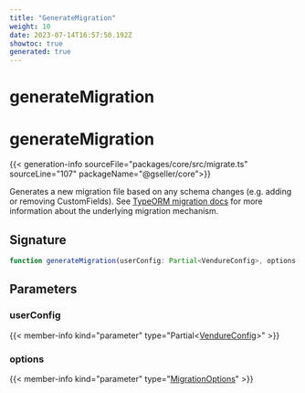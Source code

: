 ```yaml
---
title: "GenerateMigration"
weight: 10
date: 2023-07-14T16:57:50.192Z
showtoc: true
generated: true
---
```

<!-- This file was generated from the Vendure source. Do not modify. Instead, re-run the "docs:build" script -->

# generateMigration
<div class="symbol">


# generateMigration

{{< generation-info sourceFile="packages/core/src/migrate.ts" sourceLine="107" packageName="@gseller/core">}}

Generates a new migration file based on any schema changes (e.g. adding or removing CustomFields).
See [TypeORM migration docs](https://typeorm.io/#/migrations) for more information about the
underlying migration mechanism.

## Signature

```TypeScript
function generateMigration(userConfig: Partial<VendureConfig>, options: MigrationOptions): void
```
## Parameters

### userConfig

{{< member-info kind="parameter" type="Partial&#60;<a href='/typescript-api/configuration/vendure-config#vendureconfig'>VendureConfig</a>&#62;" >}}

### options

{{< member-info kind="parameter" type="<a href='/typescript-api/migration/migration-options#migrationoptions'>MigrationOptions</a>" >}}

</div>
